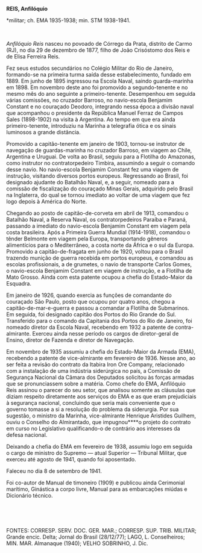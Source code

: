 **REIS, Anfilóquio**

\*militar; ch. EMA 1935-1938; min. STM 1938-1941.

 

*Anfilóquio Reis* nasceu no povoado de Córrego da Prata, distrito de
Carmo (RJ), no dia 29 de dezembro de 1877, filho de João Crisóstomo dos
Reis e de Elisa Ferreira Reis.

Fez seus estudos secundários no Colégio Militar do Rio de Janeiro,
formando-se na primeira turma saída desse estabelecimento, fundado em
1889. Em junho de 1895 ingressou na Escola Naval, saindo guarda-marinha
em 1898. Em novembro deste ano foi promovido a segundo-tenente e no
mesmo mês do ano seguinte a primeiro-tenente. Desempenhou em seguida
várias comissões, no cruzador Barroso, no navio-escola Benjamim Constant
e no couraçado Deodoro, integrando nessa época a divisão naval que
acompanhou o presidente da República Manuel Ferraz de Campos Sales
(1898-1902) na visita à Argentina. Ao tempo em que era ainda
primeiro-tenente, introduziu na Marinha a telegrafia ótica e os sinais
luminosos a grande distância.

Promovido a capitão-tenente em janeiro de 1903, tornou-se instrutor de
navegação de guardas-marinha no cruzador Barroso, em viagem ao Chile,
Argentina e Uruguai. De volta ao Brasil, seguiu para a Flotilha do
Amazonas, como instrutor no contratorpedeiro Timbira, assumindo a seguir
o comando desse navio. No navio-escola Benjamim Constant fez uma viagem
de instrução, visitando diversos portos europeus. Regressando ao Brasil,
foi designado ajudante do Batalhão Naval, e, a seguir, nomeado para a
comissão de fiscalização do couraçado Minas Gerais, adquirido pelo
Brasil na Inglaterra, do qual se tornou imediato ao voltar de uma viagem
que fez logo depois à América do Norte.

Chegando ao posto de capitão-de-corveta em abril de 1913, comandou o
Batalhão Naval, a Reserva Naval, os contratorpedeiros Paraíba e Paraná,
passando a imediato do navio-escola Benjamim Constant em viagem pela
costa brasileira. Após a Primeira Guerra Mundial (1914-1918), comandou o
tênder Belmonte em viagem pela Europa, transportando gêneros
alimentícios para o Mediterrâneo, a costa norte da África e o sul da
Europa. Promovido a capitão-de-fragata em junho de 1920, voltou para o
Brasil trazendo munição de guerra recebida em portos europeus, e
comandou as escolas profissionais, a de grumetes, o navio de transporte
Carlos Gomes, o navio-escola Benjamim Constant em viagem de instrução, e
a Flotilha de Mato Grosso. Ainda com esta patente ocupou a chefia do
Estado-Maior da Esquadra.

Em janeiro de 1926, quando exercia as funções de comandante do couraçado
São Paulo, posto que ocupou por quatro anos, chegou a
capitão-de-mar-e-guerra e passou a comandar a Flotilha de Submarinos. Em
seguida, foi designado capitão dos Portos do Rio Grande do Sul.
Transferido para o comando da Capitania dos Portos do Rio de Janeiro,
foi nomeado diretor da Escola Naval, recebendo em 1932 a patente de
contra-almirante. Exerceu ainda nesse período os cargos de diretor-geral
de Ensino, diretor de Fazenda e diretor de Navegação.

Em novembro de 1935 assumiu a chefia do Estado-Maior da Armada (EMA),
recebendo a patente de vice-almirante em fevereiro de 1936. Nesse ano,
ao ser feita a revisão do contrato da Itabira Iron Ore Company,
relacionado com a instalação de uma indústria siderúrgica no país, a
Comissão de Segurança Nacional da Câmara dos Deputados solicitou às
forças armadas que se pronunciassem sobre a matéria. Como chefe do EMA,
Anfilóquio Reis assinou o parecer do seu setor, que analisou somente as
cláusulas que diziam respeito diretamente aos serviços do EMA e as que
eram prejudiciais à segurança nacional, concluindo que seria mais
conveniente que o governo tomasse a si a resolução do problema da
siderurgia. Por sua sugestão, o ministro da Marinha, vice-almirante
Henrique Aristides Guilhem, ouviu o Conselho do Almirantado, que
impugnou****o projeto do contrato em curso no Legislativo qualificando-o
de contrário aos interesses da defesa nacional.

Deixando a chefia do EMA em fevereiro de 1938, assumiu logo em seguida o
cargo de ministro do Supremo — atual Superior — Tribunal Militar, que
exerceu até agosto de 1941, quando foi aposentado.

Faleceu no dia 8 de setembro de 1941.

Foi co-autor de Manual de timoneiro (1909) e publicou ainda Cerimonial
marítimo, Ginástica a corpo livre, Manual para as embarcações miúdas e
Dicionário técnico.

 

 

FONTES: CORRESP. SERV. DOC. GER. MAR.; CORRESP. SUP. TRIB. MILITAR;
Grande encic. Delta; Jornal do Brasil (28/12/77); LAGO, L. Conselheiros;
MIN. MAR. Almanaque (1940); VELHO SOBRINHO, J. Dic.

 
